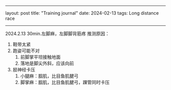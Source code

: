 
---
layout: post
title: "Training journal"
date: 2024-02-13
tags: Long distance race

---

2024.2.13 30min.左脚麻，左脚脚背筋疼
推测原因：
1. 鞋带太紧
2. 跑姿可能不对
	1. 前脚掌平坦接触地面
	2. 落地是脚尖外斜，应该向前
3. 胫神经卡压
	1. 小腿麻：腘肌，比目鱼肌腱弓
	2. 脚掌麻：腘肌，比目鱼肌腱弓，踝管同时卡压
